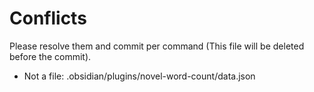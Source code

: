 # Conflicts
Please resolve them and commit per command (This file will be deleted before the commit).
- Not a file: .obsidian/plugins/novel-word-count/data.json